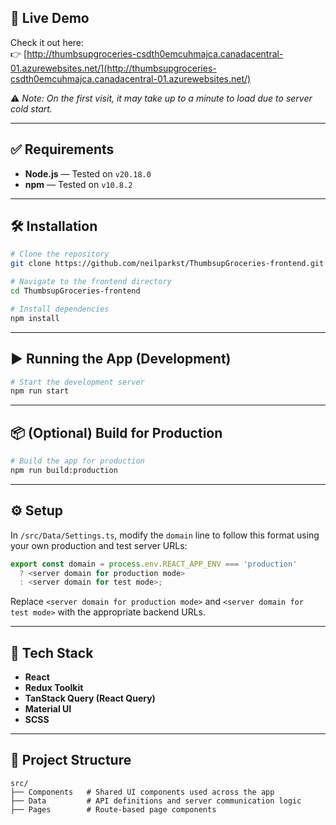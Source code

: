 ## 🚀 Live Demo

Check it out here:  
👉 [http://thumbsupgroceries-csdth0emcuhmajca.canadacentral-01.azurewebsites.net/](http://thumbsupgroceries-csdth0emcuhmajca.canadacentral-01.azurewebsites.net/)

⚠️ *Note: On the first visit, it may take up to a minute to load due to server cold start.*

---

## ✅ Requirements

- **Node.js** — Tested on `v20.18.0`  
- **npm** — Tested on `v10.8.2`

---

## 🛠️ Installation

```bash
# Clone the repository
git clone https://github.com/neilparkst/ThumbsupGroceries-frontend.git

# Navigate to the frontend directory
cd ThumbsupGroceries-frontend

# Install dependencies
npm install
```

---

## ▶️ Running the App (Development)

```bash
# Start the development server
npm run start
```

---

## 📦 (Optional) Build for Production

```bash
# Build the app for production
npm run build:production
```

---

## ⚙️ Setup

In `/src/Data/Settings.ts`, modify the `domain` line to follow this format using your own production and test server URLs:

```ts
export const domain = process.env.REACT_APP_ENV === 'production'
  ? <server domain for production mode>
  : <server domain for test mode>;
```

Replace `<server domain for production mode>` and `<server domain for test mode>` with the appropriate backend URLs.

---

## 🧱 Tech Stack

- **React**
- **Redux Toolkit**
- **TanStack Query (React Query)**
- **Material UI**
- **SCSS**

---

## 📁 Project Structure

```plaintext
src/
├── Components   # Shared UI components used across the app
├── Data         # API definitions and server communication logic
├── Pages        # Route-based page components
```
